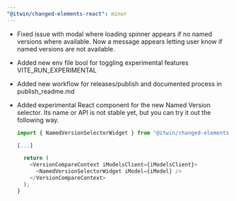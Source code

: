 ```yaml
---
"@itwin/changed-elements-react": minor
---
```


- Fixed issue with modal where loading spinner appears if no named versions where available. Now a message appears letting user know if named versions are not available.
- Added new env file bool for toggling experimental features VITE_RUN_EXPERIMENTAL
- Added new workflow for releases/publish and documented process in publish_readme.md
- Added experimental React component for the new Named Version selector. Its name or API is not stable yet, but you can try it out the following way.

  ```TypeScript
  import { NamedVersionSelectorWidget } from "@itwin/changed-elements-react/experimental";

  [...]

    return (
      <VersionCompareContext iModelsClient={iModelsClient}>
        <NamedVersionSelectorWidget iModel={iModel} />
      </VersionCompareContext>
    );
  }
  ```
